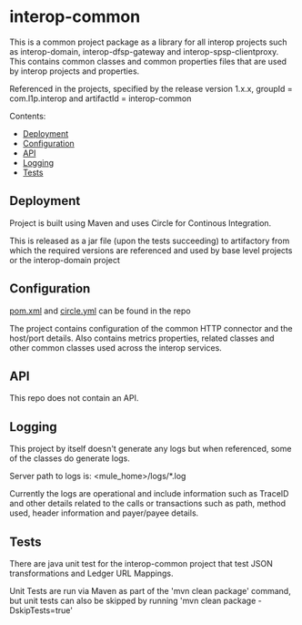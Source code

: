 # interop-common

This is a common project package as a library for all interop projects such as interop-domain, interop-dfsp-gateway and interop-spsp-clientproxy. This contains common classes and common properties files that are used by interop projects and properties. 

Referenced in the projects, specified by the release version 1.x.x, groupId = com.l1p.interop and artifactId = interop-common


Contents:

- [Deployment](#deployment)
- [Configuration](#configuration)
- [API](#api)
- [Logging](#logging)
- [Tests](#tests)

## Deployment

Project is built using Maven and uses Circle for Continous Integration.

This is released as a jar file (upon the tests succeeding) to artifactory from which the required versions are referenced and used by base level projects or the interop-domain project

## Configuration

[pom.xml](./pom.xml) and [circle.yml](./circle.yml) can be found in the repo

The project contains configuration of the common HTTP connector and the host/port details. Also contains metrics properties, related classes and other common classes used across the interop services.

## API

This repo does not contain an API.

## Logging

This project by itself doesn't generate any logs but when referenced, some of the classes do generate logs.

Server path to logs is: <mule_home>/logs/*.log

Currently the logs are operational and include information such as TraceID and other details related to the calls or transactions such as path, method used, header information and payer/payee details.

## Tests

There are java unit test for the interop-common project that test JSON transformations and Ledger URL Mappings.

Unit Tests are run via Maven as part of the 'mvn clean package' command, but unit tests can also be skipped by running 'mvn clean package -DskipTests=true'
